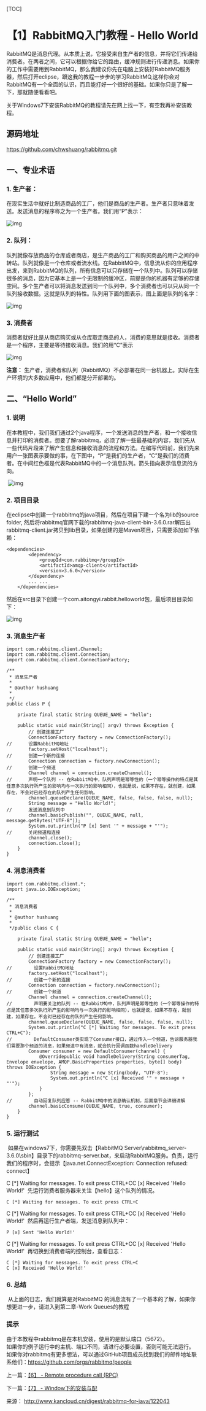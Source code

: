 [TOC]



# 【1】RabbitMQ入门教程 - Hello World

​       RabbitMQ是消息代理。从本质上说，它接受来自生产者的信息，并将它们传递给消费者。在两者之间，它可以根据你给它的路由，缓冲规则进行传递消息。 
​       如果你的工作中需要用到RabbitMQ，那么我建议你先在电脑上安装好RabbitMQ服务器，然后打开eclipse，跟这我的教程一步步的学习RabbitMQ,这样你会对RabbitMQ有一个全面的认识，而且能打好一个很好的基础。如果你只是了解一下，那就随便看看吧。

关于Windows7下安装RabbitMQ的教程请先在网上找一下，有空我再补安装教程。

## 源码地址

<https://github.com/chwshuang/rabbitmq.git>

## 一、专业术语

### 1. 生产者：

​       在现实生活中就好比制造商品的工厂，他们是商品的生产者。生产者只意味着发送。发送消息的程序称之为一个生产者。我们用“P”表示： 

![img](image-201710201651/0.6617387495934963.png)

### 2. 队列：

​        队列就像存放商品的仓库或者商店，是生产商品的工厂和购买商品的用户之间的中转站。队列就像是一个仓库或者流水线。在RabbitMQ中，信息流从你的应用程序出发，来到RabbitMQ的队列，所有信息可以只存储在一个队列中。队列可以存储很多的消息，因为它基本上是一个无限制的缓冲区，前提是你的机器有足够的存储空间。多个生产者可以将消息发送到同一个队列中，多个消费者也可以只从同一个队列接收数据。这就是队列的特性。队列用下面的图表示，图上面是队列的名字： 

![img](image-201710201651/0.060455163242295384.png)

### 3. 消费者

​        消费者就好比是从商店购买或从仓库取走商品的人，消费的意思就是接收。消费者是一个程序，主要是等待接收消息。我们的用“C”表示 

![img](image-201710201651/0.9163989122025669.png)

**注意：**         生产者，消费者和队列（RabbitMQ）不必部署在同一台机器上。实际在生产环境的大多数应用中，他们都是分开部署的。

## 二、“Hello World”

### 1. 说明

​        在本教程中，我们我们通过2个java程序，一个发送消息的生产者，和一个接收信息并打印的消费者。想要了解rabbitmq，必须了解一些最基础的内容，我们先从一些代码片段来了解产生信息和接收消息的流程和方法。在编写代码前，我们先来用户一张图表示要做的事，在下图中，“P”是我们的生产者，“C”是我们的消费者。在中间红色框是代表RabbitMQ中的一个消息队列。箭头指向表示信息流的方向。 

​                                                                                                                                                    ![img](image-201710201651/0.6562490812502801.png)

### 2. 项目目录 

​        在eclipse中创建一个rabbitmq的java项目，然后在项目下建一个名为lib的source folder, 然后将rabbitmq官网下载的rabbitmq-java-client-bin-3.6.0.rar解压出rabbitmq-client.jar拷贝到lib目录，如果创建的是Maven项目，只需要添加如下依赖：

```
<dependencies>
        <dependency>
            <groupId>com.rabbitmq</groupId>
            <artifactId>amqp-client</artifactId>
            <version>3.6.0</version>
        </dependency>
        ... ...
    </dependencies>
```

然后在src目录下创建一个com.aitongyi.rabbit.helloworld包，最后项目目录如下：

![img](image-201710201651/0.16449157730676234.png)

### 3.  消息生产者

```
import com.rabbitmq.client.Channel;
import com.rabbitmq.client.Connection;
import com.rabbitmq.client.ConnectionFactory;

/**
 * 消息生产者
 * 
 * @author hushuang
 * 
 */
public class P {

	private final static String QUEUE_NAME = "hello";

	public static void main(String[] argv) throws Exception {
		// 创建连接工厂
		ConnectionFactory factory = new ConnectionFactory();
//		设置RabbitMQ地址
		factory.setHost("localhost");
//		创建一个新的连接
		Connection connection = factory.newConnection();
//		创建一个频道
		Channel channel = connection.createChannel();
//		声明一个队列 -- 在RabbitMQ中，队列声明是幂等性的（一个幂等操作的特点是其任意多次执行所产生的影响均与一次执行的影响相同），也就是说，如果不存在，就创建，如果存在，不会对已经存在的队列产生任何影响。 
		channel.queueDeclare(QUEUE_NAME, false, false, false, null);
		String message = "Hello World!";
//		发送消息到队列中
		channel.basicPublish("", QUEUE_NAME, null, message.getBytes("UTF-8"));
		System.out.println("P [x] Sent '" + message + "'");
//		关闭频道和连接
		channel.close();
		connection.close();
	}
}
```

### 4. 消息消费者

```
import com.rabbitmq.client.*;
import java.io.IOException;

/**
 * 消息消费者
 * 
 * @author hushuang
 * 
 */public class C {

    private final static String QUEUE_NAME = "hello";

    public static void main(String[] argv) throws Exception {
        // 创建连接工厂
        ConnectionFactory factory = new ConnectionFactory();
//        设置RabbitMQ地址
        factory.setHost("localhost");
//        创建一个新的连接
        Connection connection = factory.newConnection();
//        创建一个频道
        Channel channel = connection.createChannel();
//        声明要关注的队列 -- 在RabbitMQ中，队列声明是幂等性的（一个幂等操作的特点是其任意多次执行所产生的影响均与一次执行的影响相同），也就是说，如果不存在，就创建，如果存在，不会对已经存在的队列产生任何影响。
        channel.queueDeclare(QUEUE_NAME, false, false, false, null);
        System.out.println("C [*] Waiting for messages. To exit press CTRL+C");
//        DefaultConsumer类实现了Consumer接口，通过传入一个频道，告诉服务器我们需要那个频道的消息，如果频道中有消息，就会执行回调函数handleDelivery
        Consumer consumer = new DefaultConsumer(channel) {
            @Overridepublic void handleDelivery(String consumerTag, Envelope envelope, AMQP.BasicProperties properties, byte[] body) throws IOException {
                String message = new String(body, "UTF-8");
                System.out.println("C [x] Received '" + message + "'");
            }
        };
//        自动回复队列应答 -- RabbitMQ中的消息确认机制，后面章节会详细讲解
        channel.basicConsume(QUEUE_NAME, true, consumer);
    }
}
```

### 5. 运行测试

​        如果在windows7下，你需要先双击【RabbitMQ Server\rabbitmq_server-3.6.0\sbin】目录下的rabbitmq-server.bat，来启动RabbitMQ服务。负责，运行我们的程序时，会提示【java.net.ConnectException: Connection refused: connect】

C [*] Waiting for messages. To exit press CTRL+CC [x] Received 'Hello World!' 
​        先运行消费者服务器来关注【hello】这个队列的情况。

```
C [*] Waiting for messages. To exit press CTRL+C
```

C [*] Waiting for messages. To exit press CTRL+CC [x] Received 'Hello World!' 
​        然后再运行生产者端，发送消息到队列中：

```
P [x] Sent 'Hello World!'
```

C [*] Waiting for messages. To exit press CTRL+CC [x] Received 'Hello World!' 
​        再切换到消费者端的控制台，查看日志：

```
C [*] Waiting for messages. To exit press CTRL+C
C [x] Received 'Hello World!'
```

### 6. 总结

​        从上面的日志，我们就算是对RabbitMQ 的消息流有了一个基本的了解，如果你想更进一步，请进入到第二章-Work Queues的教程

 

### 提示

由于本教程中rabbitmq是在本机安装，使用的是默认端口（5672）。  
如果你的例子运行中的主机、端口不同，请进行必要设置，否则可能无法运行。 
如果你对rabbitmq有更多想法，可以通过GitHub项目成员找到我们的邮件地址联系他们：<https://github.com/orgs/rabbitmq/people>

上一篇：[【6】 - Remote procedure call (RPC)](http://www.kancloud.cn/digest/rabbitmq-for-java/122042)

下一篇：[【7】 - Window下的安装与配](http://www.kancloud.cn/digest/rabbitmq-for-java/122044)

来源： <http://www.kancloud.cn/digest/rabbitmq-for-java/122043>